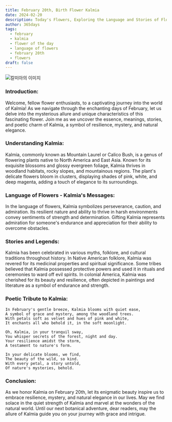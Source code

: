 ```yaml
---
title: February 20th, Birth Flower Kalmia
date: 2024-02-20
description: Today's Flowers, Exploring the Language and Stories of Flowers Kalmia
author: 365days
tags:
  - february
  - kalmia
  - flower of the day
  - language of flowers
  - february 20th
  - flowers
draft: false
---
```


![칼미아의 이미지](https://cdn.pixabay.com/photo/2015/05/17/12/01/kalmia-770766_1280.jpg#center)

### **Introduction:**
Welcome, fellow flower enthusiasts, to a captivating journey into the world of Kalmia! As we navigate through the enchanting days of February, let us delve into the mysterious allure and unique characteristics of this fascinating flower. Join me as we uncover the essence, meanings, stories, and poetic charm of Kalmia, a symbol of resilience, mystery, and natural elegance.

### **Understanding Kalmia:**
Kalmia, commonly known as Mountain Laurel or Calico Bush, is a genus of flowering plants native to North America and East Asia. Known for its exquisite blossoms and glossy evergreen foliage, Kalmia thrives in woodland habitats, rocky slopes, and mountainous regions. The plant's delicate flowers bloom in clusters, displaying shades of pink, white, and deep magenta, adding a touch of elegance to its surroundings.

### **Language of Flowers - Kalmia's Messages:**
In the language of flowers, Kalmia symbolizes perseverance, caution, and admiration. Its resilient nature and ability to thrive in harsh environments convey sentiments of strength and determination. Gifting Kalmia represents admiration for someone's endurance and appreciation for their ability to overcome obstacles.

### **Stories and Legends:**
Kalmia has been celebrated in various myths, folklore, and cultural traditions throughout history. In Native American folklore, Kalmia was revered for its medicinal properties and spiritual significance. Some tribes believed that Kalmia possessed protective powers and used it in rituals and ceremonies to ward off evil spirits. In colonial America, Kalmia was cherished for its beauty and resilience, often depicted in paintings and literature as a symbol of endurance and strength.

### **Poetic Tribute to Kalmia:**
```plaintext
In February's gentle breeze, Kalmia blooms with quiet ease,
A symbol of grace and mystery, among the woodland trees.
With petals soft as velvet and hues of pink and white,
It enchants all who behold it, in the soft moonlight.

Oh, Kalmia, in your tranquil sway,
You whisper secrets of the forest, night and day.
Your resilience amidst the storm,
A testament to nature's form.

In your delicate blooms, we find,
The beauty of the wild, so kind.
With every petal, a story untold,
Of nature's mysteries, behold.
```

### **Conclusion:**
As we honor Kalmia on February 20th, let its enigmatic beauty inspire us to embrace resilience, mystery, and natural elegance in our lives. May we find solace in the quiet strength of Kalmia and marvel at the wonders of the natural world. Until our next botanical adventure, dear readers, may the allure of Kalmia guide you on your journey with grace and intrigue.